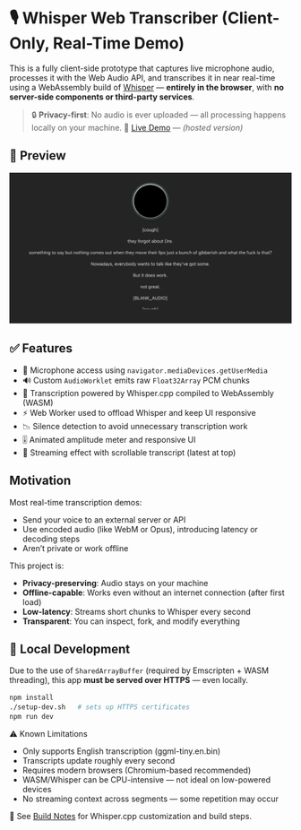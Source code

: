 # 🎙️ Whisper Web Transcriber (Client-Only, Real-Time Demo)

This is a fully client-side prototype that captures live microphone audio, processes it with the Web Audio API, and transcribes it in near real-time using a WebAssembly build of [Whisper](https://github.com/ggerganov/whisper.cpp) — **entirely in the browser**, with **no server-side components or third-party services**.

> 🔒 **Privacy-first**: No audio is ever uploaded — all processing happens locally on your machine.
> 🚀 [Live Demo](https://whisper-web-transcriber.vercel.app/) — *(hosted version)*

## 📸 Preview

![screenshot](Screenshot.png)

## ✅ Features

- 🎤 Microphone access using `navigator.mediaDevices.getUserMedia`
- 🔊 Custom `AudioWorklet` emits raw `Float32Array` PCM chunks
- 🧠 Transcription powered by Whisper.cpp compiled to WebAssembly (WASM)
- ⚡ Web Worker used to offload Whisper and keep UI responsive
- 📉 Silence detection to avoid unnecessary transcription work
- 🎚️ Animated amplitude meter and responsive UI
- 🔁 Streaming effect with scrollable transcript (latest at top)

## Motivation

Most real-time transcription demos:
- Send your voice to an external server or API
- Use encoded audio (like WebM or Opus), introducing latency or decoding steps
- Aren’t private or work offline

This project is:
- **Privacy-preserving**: Audio stays on your machine
- **Offline-capable**: Works even without an internet connection (after first load)
- **Low-latency**: Streams short chunks to Whisper every second
- **Transparent**: You can inspect, fork, and modify everything

## 🧪 Local Development

Due to the use of `SharedArrayBuffer` (required by Emscripten + WASM threading), this app **must be served over HTTPS** — even locally.

```bash
npm install
./setup-dev.sh   # sets up HTTPS certificates
npm run dev
```

⚠️ Known Limitations
- Only supports English transcription (ggml-tiny.en.bin)
- Transcripts update roughly every second
- Requires modern browsers (Chromium-based recommended)
- WASM/Whisper can be CPU-intensive — not ideal on low-powered devices
- No streaming context across segments — some repetition may occur

📄 See [Build Notes](docs/build-notes.md) for Whisper.cpp customization and build steps.

